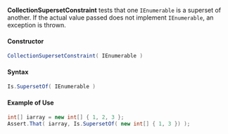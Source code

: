 **CollectionSupersetConstraint** tests that one `IEnumerable` is a superset of another. If the actual value passed does not implement `IEnumerable`, an exception is thrown.

<h4>Constructor</h4>

```C#
CollectionSupersetConstraint( IEnumerable )
```

<h4>Syntax</h4>

```C#
Is.SupersetOf( IEnumerable )
```

<h4>Example of Use</h4>

```C#
int[] iarray = new int[] { 1, 2, 3 };
Assert.That( iarray, Is.SupersetOf( new int[] { 1, 3 }) );
```

